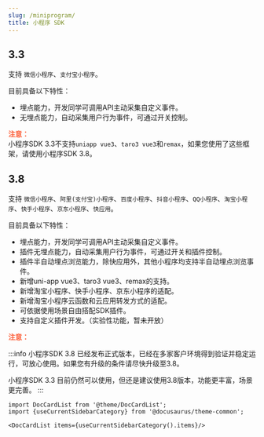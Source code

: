```yaml
---
slug: /miniprogram/
title: 小程序 SDK
---
```



## 3.3

支持 `微信小程序`、`支付宝小程序`。

目前具备以下特性：

- 埋点能力，开发同学可调用API主动采集自定义事件。
- 无埋点能力，自动采集用户行为事件，可通过开关控制。

**<font color="#FC5F3A">注意：</font>**<br/>
小程序SDK 3.3不支持`uniapp vue3`、`taro3 vue3`和`remax`，如果您使用了这些框架，请使用小程序SDK 3.8。

## 3.8

支持 `微信小程序`、`阿里(支付宝)小程序`、`百度小程序`、`抖音小程序`、`QQ小程序`、`淘宝小程序`、`快手小程序`、`京东小程序`、`快应用`。

目前具备以下特性：

- 埋点能力，开发同学可调用API主动采集自定义事件。
- 插件无埋点能力，自动采集用户行为事件，可通过开关和插件控制。
- 插件半自动埋点浏览能力，除快应用外，其他小程序均支持半自动埋点浏览事件。
- 新增uni-app vue3、taro3 vue3、remax的支持。
- 新增淘宝小程序、快手小程序、京东小程序的适配。
- 新增淘宝小程序云函数和云应用转发方式的适配。
- 可依据使用场景自由搭配SDK插件。
- 支持自定义插件开发。（实验性功能，暂未开放）

**<font color="#FC5F3A">注意：</font>**<br/>

:::info
小程序SDK 3.8 已经发布正式版本，已经在多家客户环境得到验证并稳定运行，可放心使用。如果您有升级的条件请尽快升级至3.8。

小程序SDK 3.3 目前仍然可以使用，但还是建议使用3.8版本，功能更丰富，场景更完善。
:::

```mdx-code-block
import DocCardList from '@theme/DocCardList';
import {useCurrentSidebarCategory} from '@docusaurus/theme-common';

<DocCardList items={useCurrentSidebarCategory().items}/>
```
